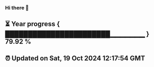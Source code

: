 ### Hi there 👋
⏳ Year progress { ███████████████████████▁▁▁▁▁▁▁ } 79.92 %
---
⏰ Updated on Sat, 19 Oct 2024 12:17:54 GMT
---
